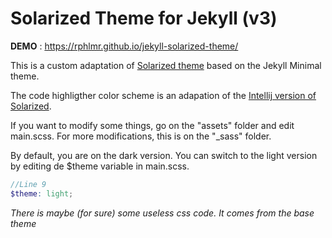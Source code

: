 # Solarized Theme for Jekyll (v3)

**DEMO** : https://rphlmr.github.io/jekyll-solarized-theme/

This is a custom adaptation of [Solarized theme](http://ethanschoonover.com/solarized) based on the Jekyll Minimal theme.

The code highligther color scheme is an adapation of the [Intellij version of Solarized](https://github.com/jkaving/intellij-colors-solarized).

If you want to modify some things, go on the "assets" folder and edit main.scss.
For more modifications, this is on the "_sass" folder.

By default, you are on the dark version. You can switch to the light version by editing de $theme variable in main.scss.

``` scss
//Line 9
$theme: light;
```

*There is maybe (for sure) some useless css code. It comes from the base theme*

